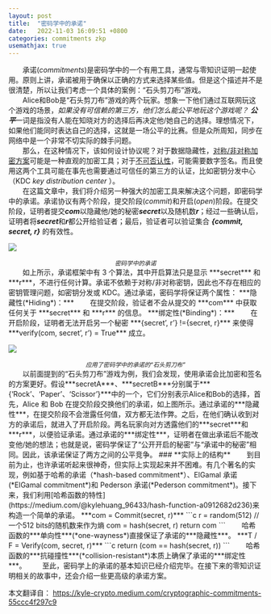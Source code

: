 ```yaml
---
layout: post
title:  "密码学中的承诺"
date:   2022-11-03 16:09:51 +0800
categories: commitments zkp 
usemathjax: true
---
```


&emsp;&emsp;承诺(*commitments*)是密码学中的一个有用工具，通常与零知识证明一起使用。原则上讲，承诺被用于确保以正确的方式来选择某些值。但是这个描述并不是很清楚，所以让我们考虑一个具体的案例：“石头剪刀布”游戏。  
&emsp;&emsp;Alice和Bob是“石头剪刀布”游戏的两个玩家。想象一下他们通过互联网玩这个游戏的场景，*如果没有可信赖的第三方，他们怎么能公平地玩这个游戏呢？* ***公平***一词是指没有人能在知晓对方的选择后再决定他/她自己的选择。理想情况下，如果他们能同时表达自己的选择，这就是一场公平的比赛。但是众所周知，同步在网络中是一个非常不切实际的棘手问题。  
&emsp;&emsp;那么，在这种情况下，该如何设计协议呢？对于数据隐藏性，[对称/非对称加密方案](https://medium.com/@kylehuang_96433/symmetric-asymmetric-encryption-5d8d4f6d80f1)可能是一种直观的加密工具；对于[不可否认性](https://medium.com/@kylehuang_96433/digital-signature-c601da3c0c02)，可能需要数字签名。而且使用这两个工具可能在事先也需要通过可信任的第三方的认证，比如密钥分发中心（KDC *key distribution center* ）。  
&emsp;&emsp;在这篇文章中，我们将介绍另一种强大的加密工具来解决这个问题，即密码学中的承诺。承诺协议有两个阶段，提交阶段(*commit*)和开启(*open*)阶段。在提交阶段，证明者提交***com***以隐藏他/她的秘密***secret***以及随机数***r***；经过一些确认后，证明者将***secret***和***r***都公开给验证者；最后，验证者可以验证集合 ***{commit, secret, r}*** 的有效性。  

![](../../../../../images/commitment.png)
<center><small><i>密码学中的承诺</i></small></center> 
&emsp;&emsp;如上所示，承诺框架中有 3 个算法，其中开启算法只是显示 ***secret*** 和 ***r***，不进行任何计算。承诺不依赖于对称/非对称密钥，因此也不存在相应的密钥管理问题，如密钥分发或 KDC。通过承诺，密码学将保证两个属性：  
***隐藏性(*Hiding*)：***  
&emsp;&emsp;在提交阶段，验证者不会从提交的 ***com*** 中获取任何关于 ***secret*** 和 ***r*** 的信息。  
***绑定性(*Binding*)：***  
&emsp;&emsp;在开启阶段，证明者无法开启另一个秘密 ***{secret’, r’} !={secret, r}*** 来使得 ***verify(com, secret’, r’) = True*** 成立。  

![](../../../../../images/commitment2.png)
<center><small><i>应用了密码学中的承诺的“石头剪刀布”</i></small></center> 
&emsp;&emsp;以前面提到的“石头剪刀布”游戏为例，我们会发现，使用承诺会比加密和签名的方案更好。假设***secretA***、***secretB***分别属于***{‘Rock’、‘Paper’、‘Scissor’}***中的一个，它们分别表示Alice和Bob的选择，首先，Alice 和 Bob 在提交阶段交换他们的承诺，如上图所示。通过承诺的***隐藏性***，在提交阶段不会泄露任何值，双方都无法作弊。之后，在他们确认收到对方的承诺后，就进入了开启阶段。两名玩家向对方透露他们的***secret***和 ***r***，以便验证承诺。通过承诺的***绑定性***，证明者在做出承诺后不能改变他/她的想法；也就是说，密码学保证了“公开开启的秘密”与“承诺中的秘密”相同。因此，该承诺保证了两方之间的公平竞争。  
### **实际上的结构**
&emsp;&emsp;到目前为止，也许承诺听起来很神奇，但实际上实现起来并不困难。有几个著名的实现，例如基于哈希的承诺（*hash-based commitment*）、ElGamal 承诺(*ElGamal commitment*)和 Pederson 承诺(*Pederson commitment*)。接下来，我们利用[哈希函数的特性](https://medium.com/@kylehuang_96433/hash-function-a0912682d236)来构造一个简单的承诺。  
***com = Commit(secret, r)***  
```c
r = random(512) // 一个512 bits的随机数来作为熵
com = hash(secret, r)
return com
```
&emsp;&emsp;哈希函数的***单向性***(*one-wayness*)直接保证了承诺的***隐藏性***。  
***T / F = Verify(com, secret, r)***
```c
return (com == hash(secret, r))
```
&emsp;&emsp;哈希函数的***抗碰撞性***(*collision-resistant*)本质上确保了承诺的***绑定性***。  
&emsp;&emsp;至此，密码学上的承诺的基本知识已经介绍完毕。在接下来的零知识证明相关的故事中，还会介绍一些更高级的承诺方案。

本文翻译自：
https://kyle-crypto.medium.com/cryptographic-commitments-55ccc4f297c9